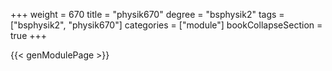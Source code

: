 +++
weight = 670
title = "physik670"
degree = "bsphysik2"
tags = ["bsphysik2", "physik670"]
categories = ["module"]
bookCollapseSection = true
+++

{{< genModulePage >}}
